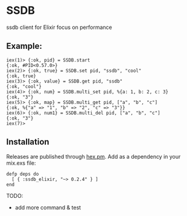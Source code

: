 SSDB
====

ssdb client for Elixir focus on performance

## Example:

```iex
iex(1)> {:ok, pid} = SSDB.start
{:ok, #PID<0.57.0>}
iex(2)> {:ok, true} = SSDB.set pid, "ssdb", "cool"
{:ok, true}
iex(3)> {:ok, value} = SSDB.get pid, "ssdb"
{:ok, "cool"}
iex(4)> {:ok, num} = SSDB.multi_set pid, %{a: 1, b: 2, c: 3}
{:ok, "3"}
iex(5)> {:ok, map} = SSDB.multi_get pid, ["a", "b", "c"]
{:ok, %{"a" => "1", "b" => "2", "c" => "3"}}
iex(6)> {:ok, num1} = SSDB.multi_del pid, ["a", "b", "c"]
{:ok, "3"}
iex(7)>

```

## Installation

Releases are published through [hex.pm](https://hex.pm/). Add as a dependency in your mix.exs file:

    defp deps do
      [ { :ssdb_elixir, "~> 0.2.4" } ]
    end

TODO:
  * add more command & test
